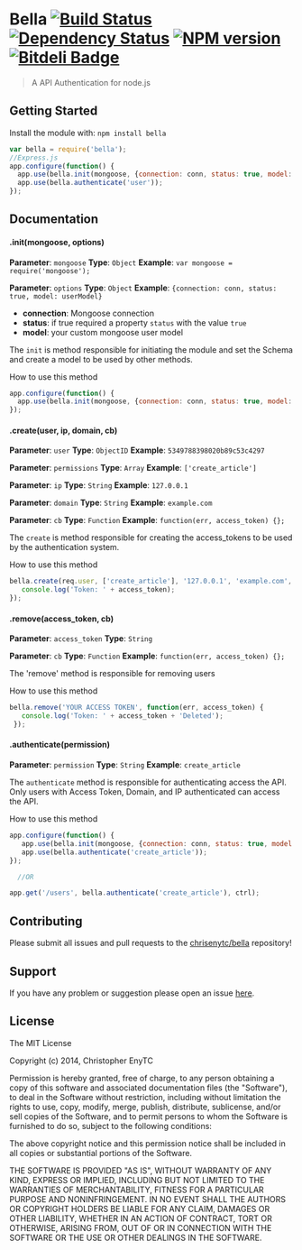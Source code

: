 # Bella [![Build Status](https://secure.travis-ci.org/chrisenytc/bella.png?branch=master)](https://travis-ci.org/chrisenytc/bella) [![Dependency Status](https://gemnasium.com/chrisenytc/bella.png)](https://gemnasium.com/chrisenytc/bella) [![NPM version](https://badge-me.herokuapp.com/api/npm/bella.png)](http://badges.enytc.com/for/npm/bella) [![Bitdeli Badge](https://d2weczhvl823v0.cloudfront.net/chrisenytc/bella/trend.png)](https://bitdeli.com/free "Bitdeli Badge")

> A API Authentication for node.js

## Getting Started
Install the module with: `npm install bella`

```javascript
var bella = require('bella');
//Express.js
app.configure(function() {
  app.use(bella.init(mongoose, {connection: conn, status: true, model: userModel}));
  app.use(bella.authenticate('user'));
});
```

## Documentation

#### .init(mongoose, options)

**Parameter**: `mongoose`
**Type**: `Object`
**Example**: `var mongoose = require('mongoose');`


**Parameter**: `options`
**Type**: `Object`
**Example**: `{connection: conn, status: true, model: userModel}`


- **connection**: Mongoose connection
- **status**: if true required a property `status` with the value `true`
- **model**: your custom mongoose user model


The `init` is method responsible for initiating the module and set the Schema and create a model to be used by other methods.

How to use this method

```javascript
app.configure(function() {
  app.use(bella.init(mongoose, {connection: conn, status: true, model: userModel}));
});
```

#### .create(user, ip, domain, cb)

**Parameter**: `user`
**Type**: `ObjectID`
**Example**: `5349788398020b89c53c4297`


**Parameter**: `permissions`
**Type**: `Array`
**Example**: `['create_article']`


**Parameter**: `ip`
**Type**: `String`
**Example**: `127.0.0.1`


**Parameter**: `domain`
**Type**: `String`
**Example**: `example.com`


**Parameter**: `cb`
**Type**: `Function`
**Example**: `function(err, access_token) {};`


The `create` is method responsible for creating the access_tokens to be used by the authentication system.

How to use this method

```javascript
bella.create(req.user, ['create_article'], '127.0.0.1', 'example.com', function(err, access_token) {
   console.log('Token: ' + access_token);
});
```

#### .remove(access_token, cb)

**Parameter**: `access_token`
**Type**: `String`


**Parameter**: `cb`
**Type**: `Function`
**Example**: `function(err, access_token) {};`


The 'remove' method is responsible for removing users

How to use this method

```javascript
bella.remove('YOUR ACCESS TOKEN', function(err, access_token) {
   console.log('Token: ' + access_token + 'Deleted');
 });
```

#### .authenticate(permission)

**Parameter**: `permission`
**Type**: `String`
**Example**: `create_article`


The `authenticate` method is responsible for authenticating access the API.
Only users with Access Token, Domain, and IP authenticated can access the API.

How to use this method

```javascript
app.configure(function() {
   app.use(bella.init(mongoose, {connection: conn, status: true, model: userModel}));
   app.use(bella.authenticate('create_article'));
});

  //OR

app.get('/users', bella.authenticate('create_article'), ctrl);
```

## Contributing

Please submit all issues and pull requests to the [chrisenytc/bella](http://github.com/chrisenytc/bella) repository!

## Support
If you have any problem or suggestion please open an issue [here](https://github.com/chrisenytc/bella/issues).

## License

The MIT License

Copyright (c) 2014, Christopher EnyTC

Permission is hereby granted, free of charge, to any person
obtaining a copy of this software and associated documentation
files (the "Software"), to deal in the Software without
restriction, including without limitation the rights to use,
copy, modify, merge, publish, distribute, sublicense, and/or sell
copies of the Software, and to permit persons to whom the
Software is furnished to do so, subject to the following
conditions:

The above copyright notice and this permission notice shall be
included in all copies or substantial portions of the Software.

THE SOFTWARE IS PROVIDED "AS IS", WITHOUT WARRANTY OF ANY KIND,
EXPRESS OR IMPLIED, INCLUDING BUT NOT LIMITED TO THE WARRANTIES
OF MERCHANTABILITY, FITNESS FOR A PARTICULAR PURPOSE AND
NONINFRINGEMENT. IN NO EVENT SHALL THE AUTHORS OR COPYRIGHT
HOLDERS BE LIABLE FOR ANY CLAIM, DAMAGES OR OTHER LIABILITY,
WHETHER IN AN ACTION OF CONTRACT, TORT OR OTHERWISE, ARISING
FROM, OUT OF OR IN CONNECTION WITH THE SOFTWARE OR THE USE OR
OTHER DEALINGS IN THE SOFTWARE.
